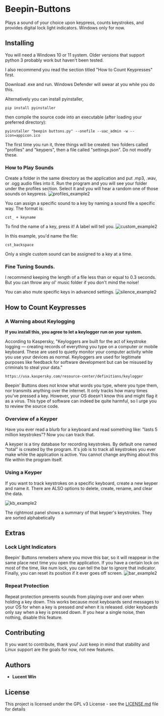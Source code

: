 # Beepin-Buttons
Plays a sound of your choice upon keypress, counts keystrokes, and provides digital lock light indicators. Windows only for now.

## Installing

You will need a Windows 10 or 11 system. Older versions that support python 3 probably work but haven't been tested. 

I also recommend you read the section titled "How to Count Keypresses" first. 

Download .exe and run. Windows Defender will swear at you while you do this.

Alternatively you can install pyinstaller,
```
pip install pyinstaller
```
then compile the source code into an executable (after loading your preferred directory): 
```
pyinstaller "beepin buttons.py" --onefile --uac_admin -w --icon=appicon.ico
```

The first time you run it, three things will be created: two folders called "profiles" and "keypers", then a file called "settings.json". Do not modify these.

### How to Play Sounds


Create a folder in the same directory as the application and put .mp3, .wav, or .ogg audio files into it. Run the program and you will see your folder under the profiles section. Select it and you will hear a random one of those sounds on keypress. 
![profiles_example2](https://user-images.githubusercontent.com/102703119/161402561-07ebc410-da2d-4a34-8bdf-1c5f58a3a14f.PNG)

You can assign a specific sound to a key by naming a sound file a specific way. 
The format is: 
```
cst_ + keyname
```
To find the name of a key, press it! A label will tell you. 
![custom_example2](https://user-images.githubusercontent.com/102703119/161402564-06e41b6c-8740-4fe1-956d-c9150c14cbf4.PNG)

In this example, you'd name the file:
```
cst_backspace
```
Only a single custom sound can be assigned to a key at a time. 

### Fine Tuning Sounds. 

I recommend keeping the length of a file less than or equal to 0.3 seconds. But you can throw any ol' music folder if you don't mind the noise!

You can also mute specific keys in advanced settings. 
![silence_example2](https://user-images.githubusercontent.com/102703119/161402570-aedb3b1d-5dcb-4160-a43f-079d540e19e6.PNG)

## How to Count Keypresses

### A Warning about Keylogging

**If you install this, you agree to let a keylogger run on your system.**

According to Kaspersky, "Keyloggers are built for the act of keystroke logging — creating records of everything you type on a computer or mobile keyboard. These are used to quietly monitor your computer activity while you use your devices as normal. Keyloggers are used for legitimate purposes like feedback for software development but can be misused by criminals to steal your data."
```
https://usa.kaspersky.com/resource-center/definitions/keylogger
```
Beepin' Buttons does not know what words you type, where you type them, nor transmits anything over the internet. It only tracks how many times you've pressed a key. However, your OS doesn't know this and might flag it as a virus. This type of software can indeed be quite harmful, so I urge you to review the source code.


### Overview of a Keyper

Have you ever read a blurb for a keyboard and read something like: "lasts 5 million keystrokes"? Now you can track that. 

A keyper is a tiny database for recording keystrokes. By default one named "total" is created by the program. It's job is to track all keystrokes you ever make while the application is active. You cannot change anything about this file within the program itself. 

### Using a Keyper

If you want to track keystrokes on a specific keyboard, create a new keyper and name it. There are ALSO options to delete, create, rename, and clear the data.

![kb_example2](https://user-images.githubusercontent.com/102703119/161402577-1634979f-f4e5-4f3a-a5bd-fc0d0d277e0d.PNG)

The rightmost panel shows a summary of that keyper's keystrokes. They are sorted alphabetically
## Extras

### Lock Light Indicators

Beepin' Buttons remebers where you move this bar, so it will reappear in the same place next time you open the application. If you have a certain lock on most of the time, like num lock, you can tell the bar to ignore that indicator. Finally, you can reset its position if it ever goes off screen.
![bar_example2](https://user-images.githubusercontent.com/102703119/161402579-fd7dd10a-fbdf-4211-8736-56fe17bbcbf4.PNG)

### Repeat Protection

Repeat protection prevents sounds from playing over and over when holding a key down. This works because most keyboards send messages to your OS for when 
a key is pressed *and* when it is released. older keyboards only say when a key is pressed down. If you hear a single noise, then nothing, disable this feature.




## Contributing

It you want to contribute, thank you! Just keep in mind that stability and Linux support are the goals for now, not new features. 

## Authors

* **Lucent Win**

## License

This project is licensed under the GPL v3 License - see the [LICENSE.md](LICENSE) file for details
